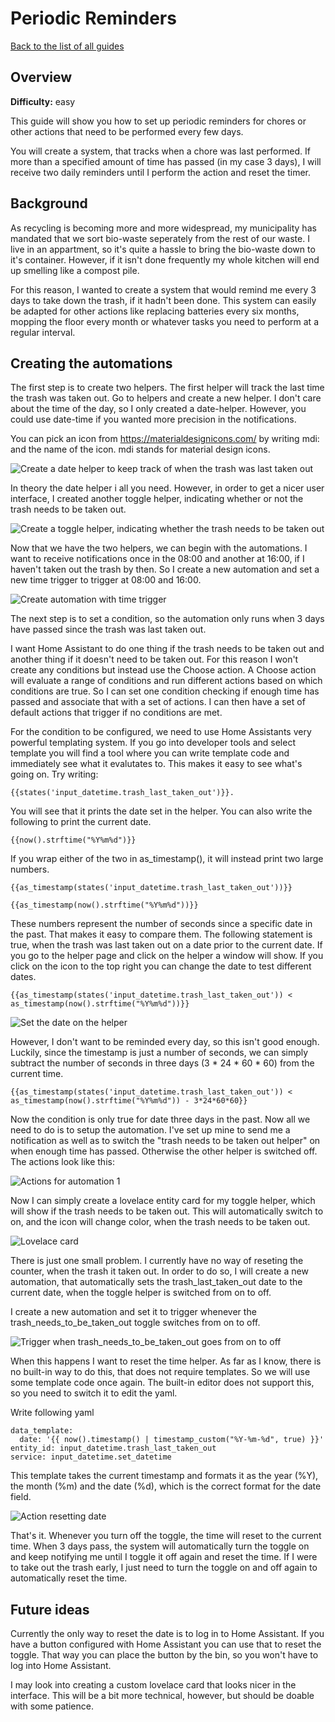 # Periodic Reminders

[Back to the list of all guides](../../README.md)

## Overview

**Difficulty:** easy

This guide will show you how to set up periodic reminders for chores or other actions that need to be performed every few days.

You will create a system, that tracks when a chore was last performed. If more than a specified amount of time has passed (in my case 3 days), I will receive two daily reminders until I perform the action and reset the timer.

## Background

As recycling is becoming more and more widespread, my municipality has mandated that we sort bio-waste seperately from the rest of our waste. I live in an appartment, so it's quite a hassle to bring the bio-waste down to it's container. However, if it isn't done frequently my whole kitchen will end up smelling like a compost pile.

For this reason, I wanted to create a system that would remind me every 3 days to take down the trash, if it hadn't been done. This system can easily be adapted for other actions like replacing batteries every six months, mopping the floor every month or whatever tasks you need to perform at a regular interval.

## Creating the automations

The first step is to create two helpers. The first helper will track the last time the trash was taken out. Go to helpers and create a new helper. I don't care about the time of the day, so I only created a date-helper. However, you could use date-time if you wanted more precision in the notifications.

You can pick an icon from https://materialdesignicons.com/ by writing mdi: and the name of the icon. mdi stands for material design icons.

![Create a date helper to keep track of when the trash was last taken out](date_helper.jpg)

In theory the date helper i all you need. However, in order to get a nicer user interface, I created another toggle helper, indicating whether or not the trash needs to be taken out.

![Create a toggle helper, indicating whether the trash needs to be taken out](toggle_helper.jpg)

Now that we have the two helpers, we can begin with the automations. I want to receive notifications once in the 08:00 and another at 16:00, if I haven't taken out the trash by then. So I create a new automation and set a new time trigger to trigger at 08:00 and 16:00.

![Create automation with time trigger](automation1_trigger.jpg)

The next step is to set a condition, so the automation only runs when 3 days have passed since the trash was last taken out.

I want Home Assistant to do one thing if the trash needs to be taken out and another thing if it doesn't need to be taken out. For this reason I won't create any conditions but instead use the Choose action. A Choose action will evaluate a range of conditions and run different actions based on which conditions are true. So I can set one condition checking if enough time has passed and associate that with a set of actions. I can then have a set of default actions that trigger if no conditions are met.

For the condition to be configured, we need to use Home Assistants very powerful templating system. If you go into developer tools and select template you will find a tool where you can write template code and immediately see what it evalutates to. This makes it easy to see what's going on. Try writing:

    {{states('input_datetime.trash_last_taken_out')}}.

You will see that it prints the date set in the helper. You can also write the following to print the current date.

    {{now().strftime("%Y%m%d")}}

If you wrap either of the two in as_timestamp(), it will instead print two large numbers.

    {{as_timestamp(states('input_datetime.trash_last_taken_out'))}}

    {{as_timestamp(now().strftime("%Y%m%d"))}}

These numbers represent the number of seconds since a specific date in the past. That makes it easy to compare them. The following statement is true, when the trash was last taken out on a date prior to the current date. If you go to the helper page and click on the helper a window will show. If you click on the icon to the top right you can change the date to test different dates.

    {{as_timestamp(states('input_datetime.trash_last_taken_out')) < as_timestamp(now().strftime("%Y%m%d"))}}

![Set the date on the helper](helper_set_date.jpg)

However, I don't want to be reminded every day, so this isn't good enough. Luckily, since the timestamp is just a number of seconds, we can simply subtract the number of seconds in three days (3 \* 24 \* 60 \* 60) from the current time.

    {{as_timestamp(states('input_datetime.trash_last_taken_out')) < as_timestamp(now().strftime("%Y%m%d")) - 3*24*60*60}}

Now the condition is only true for date three days in the past. Now all we need to do is to setup the automation. I've set up mine to send me a notification as well as to switch the "trash needs to be taken out helper" on when enough time has passed. Otherwise the other helper is switched off. The actions look like this:

![Actions for automation 1](automation1_actions.jpg)

Now I can simply create a lovelace entity card for my toggle helper, which will show if the trash needs to be taken out. This will automatically switch to on, and the icon will change color, when the trash needs to be taken out.

![Lovelace card](trash_needs_to_be_taken_out_card.jpg)

There is just one small problem. I currently have no way of reseting the counter, when the trash it taken out. In order to do so, I will create a new automation, that automatically sets the trash_last_taken_out date to the current date, when the toggle helper is switched from on to off.

I create a new automation and set it to trigger whenever the trash_needs_to_be_taken_out toggle switches from on to off.

![Trigger when trash_needs_to_be_taken_out goes from on to off](automation2_trigger.jpg)

When this happens I want to reset the time helper. As far as I know, there is no built-in way to do this, that does not require templates. So we will use some template code once again. The built-in editor does not support this, so you need to switch it to edit the yaml.

Write following yaml

    data_template:
      date: '{{ now().timestamp() | timestamp_custom("%Y-%m-%d", true) }}'
    entity_id: input_datetime.trash_last_taken_out
    service: input_datetime.set_datetime

This template takes the current timestamp and formats it as the year (%Y), the month (%m) and the date (%d), which is the correct format for the date field.

![Action resetting date](automation2_action.jpg)

That's it. Whenever you turn off the toggle, the time will reset to the current time. When 3 days pass, the system will automatically turn the toggle on and keep notifying me until I toggle it off again and reset the time. If I were to take out the trash early, I just need to turn the toggle on and off again to automatically reset the time.

## Future ideas

Currently the only way to reset the date is to log in to Home Assistant. If you have a button configured with Home Assistant you can use that to reset the toggle. That way you can place the button by the bin, so you won't have to log into Home Assistant.

I may look into creating a custom lovelace card that looks nicer in the interface. This will be a bit more technical, however, but should be doable with some patience.
